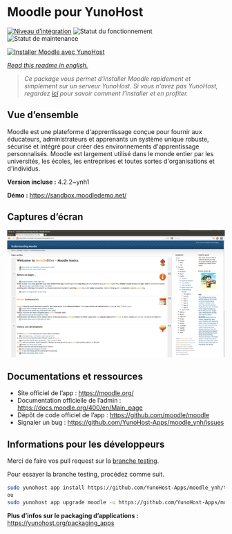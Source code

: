 <!--
N.B.: This README was automatically generated by https://github.com/YunoHost/apps/tree/master/tools/README-generator
It shall NOT be edited by hand.
-->

# Moodle pour YunoHost

[![Niveau d’intégration](https://dash.yunohost.org/integration/moodle.svg)](https://dash.yunohost.org/appci/app/moodle) ![Statut du fonctionnement](https://ci-apps.yunohost.org/ci/badges/moodle.status.svg) ![Statut de maintenance](https://ci-apps.yunohost.org/ci/badges/moodle.maintain.svg)

[![Installer Moodle avec YunoHost](https://install-app.yunohost.org/install-with-yunohost.svg)](https://install-app.yunohost.org/?app=moodle)

*[Read this readme in english.](./README.md)*

> *Ce package vous permet d’installer Moodle rapidement et simplement sur un serveur YunoHost.
Si vous n’avez pas YunoHost, regardez [ici](https://yunohost.org/#/install) pour savoir comment l’installer et en profiter.*

## Vue d’ensemble

Moodle est une plateforme d'apprentissage conçue pour fournir aux éducateurs, administrateurs et apprenants un système unique robuste, sécurisé et intégré pour créer des environnements d'apprentissage personnalisés. Moodle est largement utilisé dans le monde entier par les universités, les écoles, les entreprises et toutes sortes d'organisations et d'individus.


**Version incluse :** 4.2.2~ynh1

**Démo :** https://sandbox.moodledemo.net/

## Captures d’écran

![Capture d’écran de Moodle](./doc/screenshots/Moodle_2.0_on_Firefox_4.0.png)

## Documentations et ressources

* Site officiel de l’app : <https://moodle.org/>
* Documentation officielle de l’admin : <https://docs.moodle.org/400/en/Main_page>
* Dépôt de code officiel de l’app : <https://github.com/moodle/moodle>
* Signaler un bug : <https://github.com/YunoHost-Apps/moodle_ynh/issues>

## Informations pour les développeurs

Merci de faire vos pull request sur la [branche testing](https://github.com/YunoHost-Apps/moodle_ynh/tree/testing).

Pour essayer la branche testing, procédez comme suit.

``` bash
sudo yunohost app install https://github.com/YunoHost-Apps/moodle_ynh/tree/testing --debug
ou
sudo yunohost app upgrade moodle -u https://github.com/YunoHost-Apps/moodle_ynh/tree/testing --debug
```

**Plus d’infos sur le packaging d’applications :** <https://yunohost.org/packaging_apps>